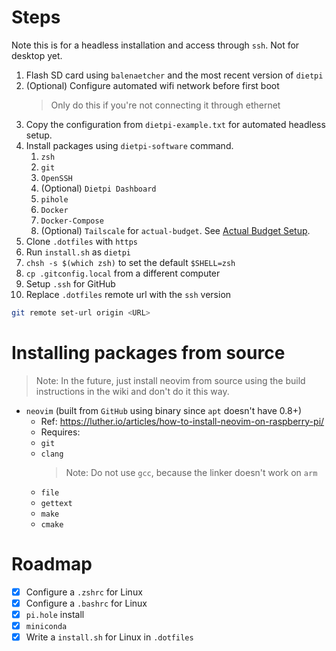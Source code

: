 # Steps

Note this is for a headless installation and access through `ssh`. Not for desktop yet.

1. Flash SD card using `balenaetcher` and the most recent version of `dietpi`
2. (Optional) Configure automated wifi network before first boot
   > Only do this if you're not connecting it through ethernet
3. Copy the configuration from `dietpi-example.txt` for automated headless setup.
4. Install packages using `dietpi-software` command.
   1. `zsh`
   2. `git`
   3. `OpenSSH`
   4. (Optional) `Dietpi Dashboard`
   5. `pihole`
   6. `Docker`
   7. `Docker-Compose`
   8. (Optional) `Tailscale` for `actual-budget`. See [Actual Budget Setup](../actual_budget_setup.md).
5. Clone `.dotfiles` with `https`
6. Run `install.sh` as `dietpi`
7. `chsh -s $(which zsh)` to set the default `$SHELL=zsh`
8. `cp .gitconfig.local` from a different computer
9. Setup `.ssh` for GitHub
10. Replace `.dotfiles` remote url with the `ssh` version

```bash
git remote set-url origin <URL>
```

# Installing packages from source

> Note: In the future, just install neovim from source using the build instructions in the wiki and don't do it this way.

- `neovim` (built from `GitHub` using binary since `apt` doesn't have 0.8+)
  - Ref: https://luther.io/articles/how-to-install-neovim-on-raspberry-pi/
  - Requires:
  - `git`
  - `clang`
    > Note: Do not use `gcc`, because the linker doesn't work on `arm`
  - `file`
  - `gettext`
  - `make`
  - `cmake`

# Roadmap

- [x] Configure a `.zshrc` for Linux
- [x] Configure a `.bashrc` for Linux
- [x] `pi.hole` install
- [x] `miniconda`
- [x] Write a `install.sh` for Linux in `.dotfiles`
